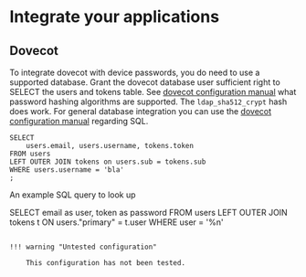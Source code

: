 # Integrate your applications

## Dovecot

To integrate dovecot with device passwords, 
you do need to use a supported database.
Grant the dovecot database user sufficient right to SELECT the users and tokens table.
See [dovecot configuration manual](https://doc.dovecot.org/configuration_manual/authentication/password_schemes/) what password hashing algorithms are supported.
The `ldap_sha512_crypt` hash does work.
For general database integration you can use the [dovecot configuration manual](https://doc.dovecot.org/configuration_manual/authentication/sql/#user-iteration) regarding SQL.

```postgresql
SELECT 
    users.email, users.username, tokens.token 
FROM users
LEFT OUTER JOIN tokens on users.sub = tokens.sub
WHERE users.username = 'bla'
;
```

An example SQL query to look up 

SELECT email as user, token as password 
FROM users 
LEFT OUTER JOIN tokens t ON users."primary" = t.user
WHERE user = '%n'
```

!!! warning "Untested configuration"

    This configuration has not been tested.
